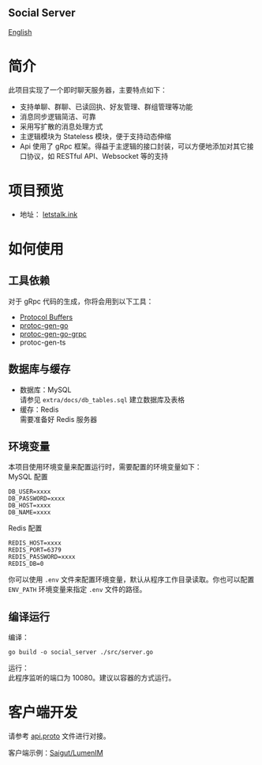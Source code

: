 Social Server
-------------
[English](../../README.md)

# 简介
此项目实现了一个即时聊天服务器，主要特点如下：

- 支持单聊、群聊、已读回执、好友管理、群组管理等功能
- 消息同步逻辑简洁、可靠
- 采用写扩散的消息处理方式
- 主逻辑模块为 Stateless 模块，便于支持动态伸缩
- Api 使用了 gRpc 框架。得益于主逻辑的接口封装，可以方便地添加对其它接口协议，如 RESTful API、Websocket 等的支持

# 项目预览
- 地址： [letstalk.ink](https://letstalk.ink)

# 如何使用
## 工具依赖
对于 gRpc 代码的生成，你将会用到以下工具：

- [Protocol Buffers](https://grpc.io/docs/protoc-installation/)
- [protoc-gen-go](https://grpc.io/docs/languages/go/quickstart/#prerequisites)
- [protoc-gen-go-grpc](https://grpc.io/docs/languages/go/quickstart/#prerequisites)
- protoc-gen-ts

## 数据库与缓存
- 数据库：MySQL  
  请参见 `extra/docs/db_tables.sql` 建立数据库及表格
- 缓存：Redis  
  需要准备好 Redis 服务器

## 环境变量
本项目使用环境变量来配置运行时，需要配置的环境变量如下：  
MySQL 配置
```
DB_USER=xxxx
DB_PASSWORD=xxxx
DB_HOST=xxxx
DB_NAME=xxxx
```

Redis 配置
```
REDIS_HOST=xxxx
REDIS_PORT=6379
REDIS_PASSWORD=xxxx
REDIS_DB=0
```

你可以使用 `.env` 文件来配置环境变量，默认从程序工作目录读取。你也可以配置 `ENV_PATH` 环境变量来指定 `.env` 文件的路径。

## 编译运行
编译：
```
go build -o social_server ./src/server.go
```

运行：  
此程序监听的端口为 10080。建议以容器的方式运行。

# 客户端开发
请参考 [api.proto](../protos/api.proto) 文件进行对接。

客户端示例：[Saigut/LumenIM](https://github.com/Saigut/LumenIM)